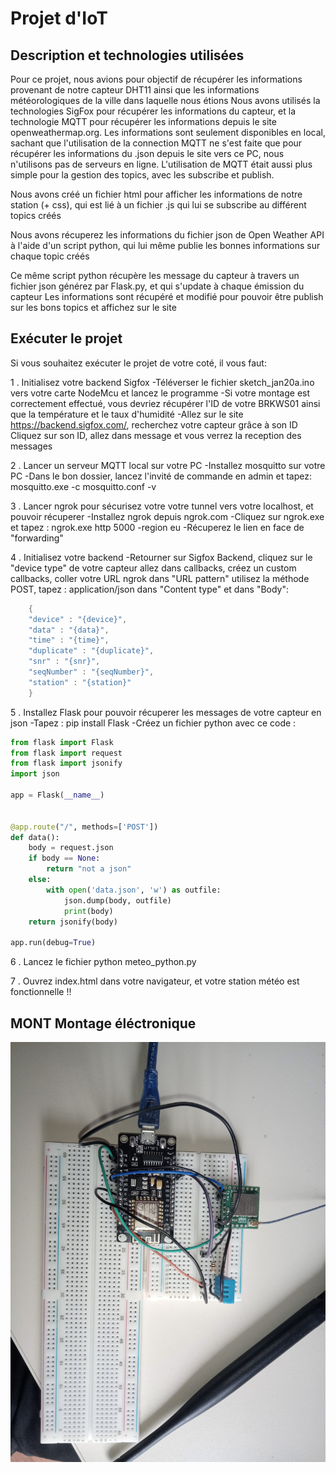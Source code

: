 # Projet d'IoT

## Description et technologies utilisées

Pour ce projet, nous avions pour objectif de récupérer les informations provenant de notre capteur DHT11 ainsi que les informations météorologiques de la ville dans laquelle nous étions
Nous avons utilisés la technologies SigFox pour récupérer les informations du capteur, et la technologie MQTT pour 
récupérer les informations depuis le site openweathermap.org.
Les informations sont seulement disponibles en local, sachant que l'utilisation de la connection MQTT ne s'est faite que pour récupérer les informations du .json
depuis le site vers ce PC, nous n'utilisons pas de serveurs en ligne. L'utilisation de MQTT était aussi plus simple pour la gestion des topics, avec les subscribe et publish.

Nous avons créé un fichier html pour afficher les informations de notre station (+ css),
qui est lié à un fichier .js qui lui se subscribe au différent topics créés

Nous avons récuperez les informations du fichier json de Open Weather API à l'aide d'un script python,
qui lui même publie les bonnes informations sur chaque topic créés

Ce même script python récupère les message du capteur à travers un fichier json générez par Flask.py,
et qui s'update à chaque émission du capteur
Les informations sont récupéré et modifié pour pouvoir être publish sur les bons topics et affichez sur le site

## Exécuter le projet

Si vous souhaitez exécuter le projet de votre coté, il vous faut:

1 . Initialisez votre backend Sigfox
	-Téléverser le fichier sketch_jan20a.ino vers votre carte NodeMcu et lancez le programme
	-Si votre montage est correctement effectué, vous devriez récupérer l'ID de votre BRKWS01
	 ainsi que la température et le taux d'humidité
	-Allez sur le site https://backend.sigfox.com/, recherchez votre capteur grâce à son ID
	 Cliquez sur son ID, allez dans message et vous verrez la reception des messages

2 . Lancer un serveur MQTT local sur votre PC
	-Installez mosquitto sur votre PC
	-Dans le bon dossier, lancez l'invité de commande en admin et tapez:
		mosquitto.exe -c mosquitto.conf -v
	
3 . Lancer ngrok pour sécurisez votre votre tunnel vers votre localhost, et pouvoir récuperer 
	-Installez ngrok depuis ngrok.com
	-Cliquez sur ngrok.exe et tapez : ngrok.exe http 5000 -region eu
	-Récuperez le lien en face de "forwarding"

4 . Initialisez votre backend
	-Retourner sur Sigfox Backend, cliquez sur le "device type" de votre capteur
	 allez dans callbacks, créez un custom callbacks, coller votre URL ngrok dans "URL pattern"
	 utilisez la méthode POST, tapez : application/json dans "Content type" et dans "Body":
```c
	{
  	"device" : "{device}",
  	"data" : "{data}",
  	"time" : "{time}",
  	"duplicate" : "{duplicate}",
  	"snr" : "{snr}",
  	"seqNumber" : "{seqNumber}",
  	"station" : "{station}"
	}
```	

5 . Installez Flask pour pouvoir récuperer les messages de votre capteur en json
	-Tapez : pip install Flask
	-Créez un fichier python avec ce code :
```python
from flask import Flask
from flask import request
from flask import jsonify
import json

app = Flask(__name__)


@app.route("/", methods=['POST'])
def data():
	body = request.json
	if body == None:
		return "not a json"
	else:   
		with open('data.json', 'w') as outfile:
			json.dump(body, outfile)
			print(body)
	return jsonify(body) 

app.run(debug=True)
```

6 . Lancez le fichier python meteo_python.py

7 . Ouvrez index.html dans votre navigateur, et votre station météo est fonctionnelle !!

## MONT Montage éléctronique
![MONT](Projet/montage_elec.jpg)
